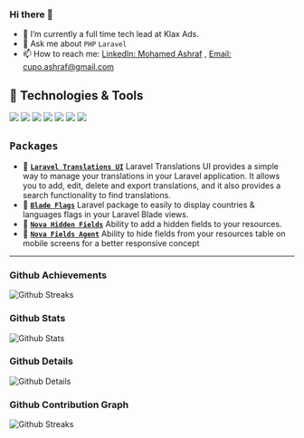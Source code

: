 ### Hi there 👋

- 🔭 I’m currently a full time tech lead at Klax Ads.
- 💬 Ask me about `PHP` `Laravel`
- 📫 How to reach me: [LinkedIn: Mohamed Ashraf](https://www.linkedin.com/in/mohamed-ashraf-44885294/) ,  [Email: cupo.ashraf@gmail.com](mailto:cupo.ashraf@gmail.com)

## 🔧 Technologies & Tools

![](https://img.shields.io/badge/OS-Mac-informational?style=flat&logo=apple&logoColor=white&color=%23942c00)
![](https://img.shields.io/badge/Editor-PhpStorm-informational?style=flat&logo=phpstorm&logoColor=white&color=black)
![](https://img.shields.io/badge/Code-PHP-informational?style=flat&logo=php&logoColor=white&color=black)
![](https://img.shields.io/badge/Code-Laravel-informational?style=flat&logo=laravel&logoColor=red&color=red&labelColor=white)
![](https://img.shields.io/badge/Code-JavaScript-informational?style=flat&logo=javascript&logoColor=%23F7E017&color=%23F7E017)
![](https://img.shields.io/badge/Code-TypeScript-informational?style=flat&logo=typescript&logoColor=blue&color=blue)
![](https://img.shields.io/badge/Extra-Markdown-informational?style=flat&logo=markdown&logoColor=white&color=purple)


## **`Packages`**
- 🔷 [**`Laravel Translations UI`**](https://github.com/MohmmedAshraf/laravel-translations) Laravel Translations UI provides a simple way to manage your translations in your Laravel application. It allows you to add, edit, delete and export translations, and it also provides a search functionality to find translations.
- 🔷 [**`Blade Flags`**](https://github.com/MohmmedAshraf/blade-flags) Laravel package to easily to display countries & languages flags in your Laravel Blade views.
- 🔷 [**`Nova Hidden Fields`**](https://github.com/MohmmedAshraf/nova-hidden-field) Ability to add a hidden fields to your resources.
- 🔷 [**`Nova Fields Agent`**](https://github.com/MohmmedAshraf/nova-fields-agent) Ability to hide fields from your resources table on mobile screens for a better responsive concept

---

### Github Achievements

![Github Streaks](https://github-profile-trophy.vercel.app/?username=MohmmedAshraf&theme=radical&row=1&column=8)

### Github Stats

![Github Stats](https://github-readme-stats.vercel.app/api?username=MohmmedAshraf&hide_border=true&count_private=true&show_icons=true&theme=radical)

### Github Details

![Github Details](https://github-profile-summary-cards.vercel.app/api/cards/profile-details?username=MohmmedAshraf&theme=github_dark)

### Github Contribution Graph

![Github Streaks](https://activity-graph.herokuapp.com/graph?username=MohmmedAshraf&bg_color=0D1117&color=e05397&line=e05397&point=FFFFFF&hide_border=true&)
